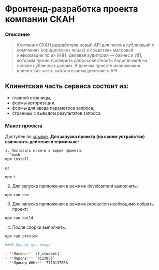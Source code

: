 # Фронтенд-разработка проекта компании СКАН
### Описание

> Компания СКАН разработала новый API для поиска публикаций о компаниях (юридических лицах) в средствах массовой информации по их ИНН. Целевая аудитория — бизнес и ИП, которым нужно проверить добросовестность подрядчиков на основе публичных данных.
В данном проекте реализована клиентская часть сайта и взаимодействие с API.
## Клиентская часть сервиса состоит из:

* главной страницы,
* формы авторизации,
* формы для ввода параметров запроса,
* страницы с выводом результатов запроса.

### Макет проекта

Доступен по [ссылке](https://www.figma.com/file/u3MOjzYnTnirz712GrLbFv/Макет-СКАН).
**Для запуска проекта (на своем устройстве) выполнить действия в терминале:**
```
1. Поставить пакеты в корне проекта:
```bash
npm install 
```
or
```
npm i
```
2. Для запуска приложения в режиме development выполнить:
```bash
npm run dev
```
3. Для запуска приложения в режиме production необходимо собрать проект:
```bash
npm run build
```
4. После сборки выполнить:
```bash
npm run preview

#### Данные для входа

- **Логин:** `sf_student1`
- **Пароль:** `4i2385j`
- **Пример ИНН:** `7710137066`
